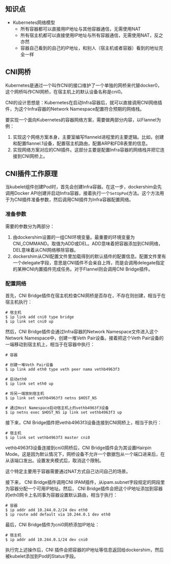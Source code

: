 ## **知识点**
- Kubernetes网络模型
  - 所有容器都可以直接用IP地址与其他容器通信，无需使用NAT
  - 所有宿主机都可以直接使用IP地址与所有容器通信，无需使用NAT，反之亦然
  - 容器自己看到的自己的IP地址，和别人（宿主机或者容器）看到的地址完全一样

## **CNI网桥**
Kubernetes是通过一个叫作CNI的接口维护了一个单独的网桥来代替docker0，这个网桥叫作CNI网桥，在宿主机上的默认设备名称是cni0。

CNI的设计思想是：Kubernetes在启动Infra容器后，就可以直接调用CNI网络插件，为这个Infra容器的Network Namespace配置符合预期的网络栈。

要实现一个面向Kubernetes的容器网络方案，需要做两部分内容，以Flannel为例：
1. 实现这个网络方案本身，主要室编写flanneld进程里的主要逻辑。比如，创建和配置flannel.1设备，配置宿主机路由，配置ARP和FDB表里的信息。
2. 实现网络方案对应的CNI插件。这部分主要是配置Infra容器的网络栈并把它连接到CNI网桥上。

## **CNI插件工作原理**

当kubelet组件创建Pod时，首先会创建Infra容器。在这一步，dockershim会先调用Docker API创建并启动Infra容器，接着执行一个`SetUpPod`方法。这个方法用于为CNI插件准备参数，然后调用CNI插件为Infra容器配置网络。

### **准备参数**
需要的参数分为两部分：
1. 由dockershim设置的一组CNI环境变量。最重要的环境变量为CNI_COMMAND。取值为ADD或DEL。ADD意味着把容器添加到CNI网络，DEL意味着从CNI网络移除容器。
2. dockershim从CNI配置文件里加载得到的默认插件的配置信息。配置文件里有一个delegate字段，意思是CNI插件不会亲自上阵，而是会调用delegate指定的某种CNI内置插件完成任务。对于Flannel则会调用CNI Bridge插件。


### **配置网络**

首先，CNI Bridge插件在宿主机检查CNI网桥是否存在，不存在则创建，相当于在宿主机执行：
```
# 宿主机
$ ip link add cni0 type bridge
$ ip link set cni0 up
```

然后，CNI Bridge插件会通过Infra容器的Network Namespace文件进入这个Network Namespace中，创建一堆Veth Pair设备。接着把这个Veth Pair设备的一端移动到宿主机上，相当于在容器中执行：
```
# 容器

# 创建一堆Veth Pair设备
$ ip link add eth0 type veth peer nama vethb4963f3

# 启动eth0
$ ip link set eth0 up

# 将另一端放到宿主机
$ ip link set vethb4963f3 netns $HOST_NS

# 通过Host Namespace启动宿主机上的vethb4963f3设备
$ ip netns exec $HOST_NS ip link set vethb4963f3 up
```

接下来，CNI Bridge插件把vethb4963f3设备连接到CNI网桥上，相当于执行：
```
# 宿主机
$ ip link set vethb4963f3 master cni0
```

vethb4963f3设备连接到cni0网桥后，CNI Bridge插件会为其设置Hairpin Mode。这是因为默认情况下，网桥设备不允许一个数据包从一个端口进来后，在从该端口发出。设置发夹模式后，取消这个限制。

这个特定主要用于容器需要通过NAT方式自己访问自己的场景。

接下来， CNI Bridge插件调用CNI IPAM插件，从ipam.subnet字段规定的网段里为容器分配一个可用IP地址。然后， CNI Bridge插件会把这个IP地址添加到容器的eth0网卡上名同事为容器设置默认路由，相当于执行：

```
# 容器
$ ip addr add 10.244.0.2/24 dev eth0
$ ip route add default via 10.244.0.1 dev eth0
```

最后，CNI Bridge插件为cni0网桥添加IP地址：

```
# 宿主机
$ ip addr add 10.244.0.1/24 dev cni0
```

执行完上述操作后，CNI 插件会把容器的IP地址等信息返回给dockershim，然后被kubelet添加到Pod的Status字段。
